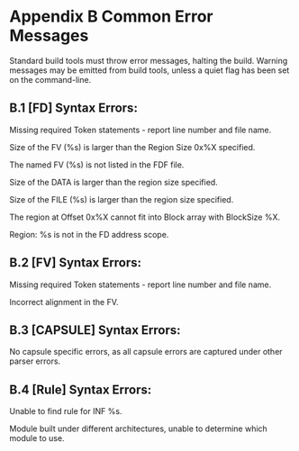 <!--- @file
  Appendix B Common Error Messages

  Copyright (c) 2006-2017, Intel Corporation. All rights reserved.<BR>

  Redistribution and use in source (original document form) and 'compiled'
  forms (converted to PDF, epub, HTML and other formats) with or without
  modification, are permitted provided that the following conditions are met:

  1) Redistributions of source code (original document form) must retain the
     above copyright notice, this list of conditions and the following
     disclaimer as the first lines of this file unmodified.

  2) Redistributions in compiled form (transformed to other DTDs, converted to
     PDF, epub, HTML and other formats) must reproduce the above copyright
     notice, this list of conditions and the following disclaimer in the
     documentation and/or other materials provided with the distribution.

  THIS DOCUMENTATION IS PROVIDED BY TIANOCORE PROJECT "AS IS" AND ANY EXPRESS OR
  IMPLIED WARRANTIES, INCLUDING, BUT NOT LIMITED TO, THE IMPLIED WARRANTIES OF
  MERCHANTABILITY AND FITNESS FOR A PARTICULAR PURPOSE ARE DISCLAIMED. IN NO
  EVENT SHALL TIANOCORE PROJECT  BE LIABLE FOR ANY DIRECT, INDIRECT, INCIDENTAL,
  SPECIAL, EXEMPLARY, OR CONSEQUENTIAL DAMAGES (INCLUDING, BUT NOT LIMITED TO,
  PROCUREMENT OF SUBSTITUTE GOODS OR SERVICES; LOSS OF USE, DATA, OR PROFITS;
  OR BUSINESS INTERRUPTION) HOWEVER CAUSED AND ON ANY THEORY OF LIABILITY,
  WHETHER IN CONTRACT, STRICT LIABILITY, OR TORT (INCLUDING NEGLIGENCE OR
  OTHERWISE) ARISING IN ANY WAY OUT OF THE USE OF THIS DOCUMENTATION, EVEN IF
  ADVISED OF THE POSSIBILITY OF SUCH DAMAGE.

-->

# Appendix B Common Error Messages

Standard build tools must throw error messages, halting the build. Warning
messages may be emitted from build tools, unless a quiet flag has been set on
the command-line.

## B.1 [FD] Syntax Errors:

Missing required Token statements - report line number and file name.

Size of the FV (%s) is larger than the Region Size 0x%X specified.

The named FV (%s) is not listed in the FDF file.

Size of the DATA is larger than the region size specified.

Size of the FILE (%s) is larger than the region size specified.

The region at Offset 0x%X cannot fit into Block array with BlockSize %X.

Region: %s is not in the FD address scope.

## B.2 [FV] Syntax Errors:

Missing required Token statements - report line number and file name.

Incorrect alignment in the FV.

## B.3 [CAPSULE] Syntax Errors:

No capsule specific errors, as all capsule errors are captured under other
parser errors.

## B.4 [Rule] Syntax Errors:

Unable to find rule for INF %s.

Module built under different architectures, unable to determine which module to
use.
